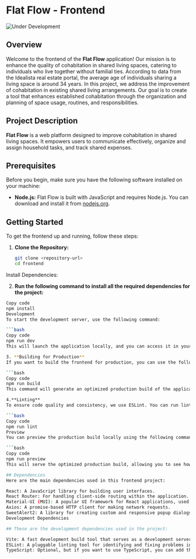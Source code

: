 # Flat Flow - Frontend

![Under Development](https://img.shields.io/badge/status-under%20development-blue)

## Overview

Welcome to the frontend of the **Flat Flow** application! Our mission is to enhance the quality of cohabitation in shared living spaces, catering to individuals who live together without familial ties. According to data from the Idealista real estate portal, the average age of individuals sharing a living space is around 34 years. In this project, we address the improvement of cohabitation in existing shared living arrangements. Our goal is to create a tool that enhances established cohabitation through the organization and planning of space usage, routines, and responsibilities.

## Project Description

**Flat Flow** is a web platform designed to improve cohabitation in shared living spaces. It empowers users to communicate effectively, organize and assign household tasks, and track shared expenses.

## Prerequisites

Before you begin, make sure you have the following software installed on your machine:

- **Node.js:** Flat Flow is built with JavaScript and requires Node.js. You can download and install it from [nodejs.org](https://nodejs.org/).

## Getting Started

To get the frontend up and running, follow these steps:

1. **Clone the Repository:**

   ```bash
   git clone <repository-url>
   cd frontend
Install Dependencies:

2. **Run the following command to install all the required dependencies for the project:**

```bash
Copy code
npm install
Development
To start the development server, use the following command:

```bash
Copy code
npm run dev
This will launch the application locally, and you can access it in your browser at http://localhost:3000.

3. **Building for Production**
If you want to build the frontend for production, you can use the following command:

```bash
Copy code
npm run build
This command will generate an optimized production build of the application in the dist directory.

4.**Linting**
To ensure code quality and consistency, we use ESLint. You can run linting checks with the following command:

```bash
Copy code
npm run lint
Preview
You can preview the production build locally using the following command:

```bash
Copy code
npm run preview
This will serve the optimized production build, allowing you to see how the application will behave in a production environment.

## Dependencies
Here are the main dependencies used in this frontend project:

React: A JavaScript library for building user interfaces.
React Router: For handling client-side routing within the application.
Material-UI (MUI): A popular UI framework for React applications, used for building the user interface components.
Axios: A promise-based HTTP client for making network requests.
SweetAlert2: A library for creating custom and responsive popup dialogs.
Development Dependencies

## These are the development dependencies used in the project:

Vite: A fast development build tool that serves as a development server for the application.
ESLint: A pluggable linting tool for identifying and fixing problems in JavaScript code.
TypeScript: Optional, but if you want to use TypeScript, you can add the necessary dependencies.
